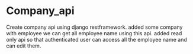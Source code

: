 # Company_api
Create company api using django restframework.
added some company with employee we can get all employee name using this api.
added read only api so that authenticated user can access all the employee name and can edit them.
